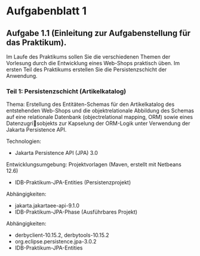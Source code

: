 # Aufgabenblatt 1

## Aufgabe 1.1 (Einleitung zur Aufgabenstellung für das Praktikum).
Im Laufe des Praktikums sollen Sie die verschiedenen Themen der Vorlesung durch die Entwicklung eines Web-Shops praktisch üben. Im ersten Teil des Praktikums erstellen
Sie die Persistenzschicht der Anwendung.

### Teil 1: Persistenzschicht (Artikelkatalog)

Thema: Erstellung des Entitäten-Schemas für den Artikelkatalog des entstehenden Web-Shops und die objektrelationale Abbildung des Schemas auf eine relationale Datenbank (objectrelational mapping, ORM) sowie eines Datenzugrisobjekts zur Kapselung der ORM-Logik unter Verwendung der Jakarta Persistence API.

Technologien:
- Jakarta Persistence API (JPA) 3.0

Entwicklungsumgebung:
Projektvorlagen (Maven, erstellt mit Netbeans 12.6)
- IDB-Praktikum-JPA-Entities (Persistenzprojekt)

Abhängigkeiten:
- jakarta.jakartaee-api-9.1.0
- IDB-Praktikum-JPA-Phase (Ausführbares Projekt)

Abhängigkeiten:
- derbyclient-10.15.2, derbytools-10.15.2
- org.eclipse.persistence.jpa-3.0.2
- IDB-Praktikum-JPA-Entities
